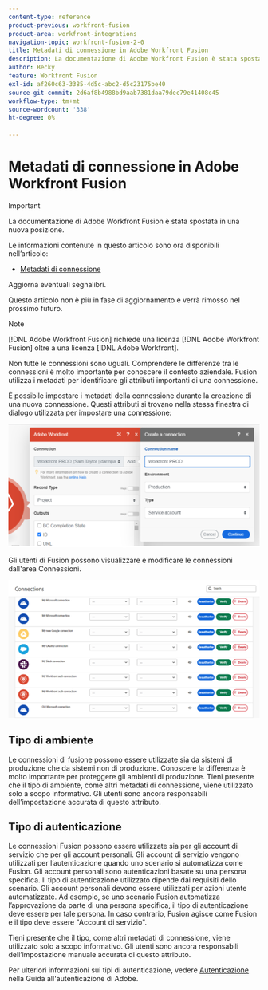 ```yaml
---
content-type: reference
product-previous: workfront-fusion
product-area: workfront-integrations
navigation-topic: workfront-fusion-2-0
title: Metadati di connessione in Adobe Workfront Fusion
description: La documentazione di Adobe Workfront Fusion è stata spostata in una nuova posizione. Questo articolo è stato dichiarato obsoleto, ma contiene un collegamento al nuovo articolo che descrive questa funzionalità.
author: Becky
feature: Workfront Fusion
exl-id: af260c63-3385-4d5c-abc2-d5c23175be40
source-git-commit: 2d6af8b4988bd9aab7381daa79dec79e41408c45
workflow-type: tm+mt
source-wordcount: '338'
ht-degree: 0%

---
```


# Metadati di connessione in Adobe Workfront Fusion

>[!IMPORTANT]
>
>La documentazione di Adobe Workfront Fusion è stata spostata in una nuova posizione.
>
>Le informazioni contenute in questo articolo sono ora disponibili nell’articolo:
>
>* [Metadati di connessione](https://experienceleague.adobe.com/docs/workfront-fusion/using/references/connections/connection-metadata.html)
>
>Aggiorna eventuali segnalibri.
>
>Questo articolo non è più in fase di aggiornamento e verrà rimosso nel prossimo futuro.

>[!NOTE]
>
>[!DNL Adobe Workfront Fusion] richiede una licenza [!DNL Adobe Workfront Fusion] oltre a una licenza [!DNL Adobe Workfront].

Non tutte le connessioni sono uguali. Comprendere le differenze tra le connessioni è molto importante per conoscere il contesto aziendale. Fusion utilizza i metadati per identificare gli attributi importanti di una connessione.

È possibile impostare i metadati della connessione durante la creazione di una nuova connessione. Questi attributi si trovano nella stessa finestra di dialogo utilizzata per impostare una connessione:

![Metadati di connessione](assets/connection-metadata-setup.png)

Gli utenti di Fusion possono visualizzare e modificare le connessioni dall&#39;area Connessioni.

![Metadati di connessione nell&#39;area Connessioni](assets/connections-area-metadata.png)

## Tipo di ambiente

Le connessioni di fusione possono essere utilizzate sia da sistemi di produzione che da sistemi non di produzione. Conoscere la differenza è molto importante per proteggere gli ambienti di produzione. Tieni presente che il tipo di ambiente, come altri metadati di connessione, viene utilizzato solo a scopo informativo. Gli utenti sono ancora responsabili dell’impostazione accurata di questo attributo.

## Tipo di autenticazione

Le connessioni Fusion possono essere utilizzate sia per gli account di servizio che per gli account personali. Gli account di servizio vengono utilizzati per l’autenticazione quando uno scenario si automatizza come Fusion. Gli account personali sono autenticazioni basate su una persona specifica. Il tipo di autenticazione utilizzato dipende dai requisiti dello scenario. Gli account personali devono essere utilizzati per azioni utente automatizzate. Ad esempio, se uno scenario Fusion automatizza l’approvazione da parte di una persona specifica, il tipo di autenticazione deve essere per tale persona. In caso contrario, Fusion agisce come Fusion e il tipo deve essere &quot;Account di servizio&quot;.

Tieni presente che il tipo, come altri metadati di connessione, viene utilizzato solo a scopo informativo. Gli utenti sono ancora responsabili dell’impostazione manuale accurata di questo attributo.

Per ulteriori informazioni sui tipi di autenticazione, vedere [Autenticazione](https://developer.adobe.com/developer-console/docs/guides/authentication/) nella Guida all&#39;autenticazione di Adobe.

